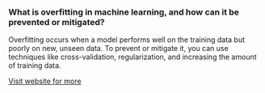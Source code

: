 ### What is overfitting in machine learning, and how can it be prevented or mitigated?

Overfitting occurs when a model performs well on the training data but poorly on new, unseen data. To prevent or mitigate it, you can use techniques like cross-validation, regularization, and increasing the amount of training data.

[Visit website for more](https://www.javatpoint.com/machine-learning)
